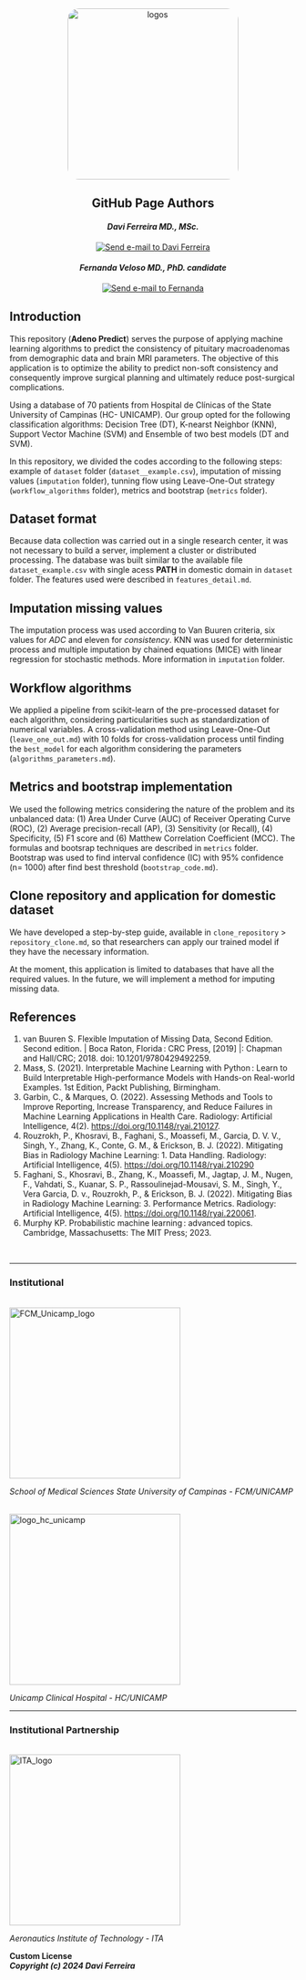 <div align="center">
  <img src="https://github.com/davifmdhack/adeno_predict/assets/109975635/dec9ac98-0aee-488e-bfbe-b18b8f6d2053" alt="logos" style="width: 300px; border-radius: 20px;"/>
</div>

<div align = "center";> 

## GitHub Page Authors

#### *Davi Ferreira MD., MSc.* 
[![Send e-mail to Davi Ferreira](https://img.shields.io/badge/Gmail-D14836?style=for-the-badge&logo=gmail&logoColor=white)](mailto:davi.ferreira.soares@gmail.com)

#### *Fernanda Veloso MD., PhD. candidate* 
[![Send e-mail to Fernanda](https://img.shields.io/badge/Gmail-D14836?style=for-the-badge&logo=gmail&logoColor=white)](mailto:fernandavelosop@gmail.com)

</div>

## **Introduction**
<p style="text-align: justify;">

This repository (__Adeno Predict__) serves the purpose of applying machine learning algorithms to predict the consistency of pituitary macroadenomas from demographic data and brain MRI parameters. 
The objective of this application is to optimize the ability to predict non-soft consistency and consequently improve surgical planning and ultimately reduce post-surgical complications.    

Using a database of 70 patients from Hospital de Clínicas of the State University of Campinas (HC- UNICAMP). Our group opted for the following classification algorithms: Decision Tree (DT), K-nearst Neighbor (KNN), Support Vector Machine (SVM) and Ensemble of two best models (DT and SVM). 

In this repository, we divided the codes according to the following steps: example of `dataset` folder (`dataset__example.csv`), imputation of missing values (`imputation` folder), tunning flow using Leave-One-Out strategy (`workflow_algorithms` folder), metrics and bootstrap (`metrics` folder).  

</p>

## **Dataset format**
<p style="text-align: justify;">
 
Because data collection was carried out in a single research center, it was not necessary to build a server, implement a cluster or distributed processing. The database was built similar to 
the available file `dataset_example.csv` with single acess __PATH__ in domestic domain in `dataset` folder. The features used were described in `features_detail.md`. 

</p>

## **Imputation missing values**
<p style="text-align: justify;">

The imputation process was used according to Van Buuren criteria, six values for *ADC* and eleven for *consistency*. KNN was used for deterministic process and multiple imputation by chained equations (MICE) with linear regression for stochastic methods. More information in `imputation` folder. 

</p>

## **Workflow algorithms**
<p style="text-align: justify;">

We applied a pipeline from scikit-learn of the pre-processed dataset for each algorithm, considering particularities such as standardization of numerical variables. A cross-validation method using Leave-One-Out (`leave_one_out.md`) with
10 folds for cross-validation process until finding the `best_model` for each algorithm considering the parameters (`algorithms_parameters.md`).

</p>

## **Metrics and bootstrap implementation**
<p style="text-align: justify;">

We used the following metrics considering the nature of the problem and its unbalanced data: (1) Area Under Curve (AUC) of Receiver Operating Curve (ROC), (2) Average precision-recall (AP), (3) Sensitivity (or Recall), (4) Specificity, (5) F1 score and (6) Matthew Correlation Coefficient (MCC). The formulas and bootsrap techniques are described in `metrics` folder. Bootstrap was used to find interval confidence (IC) with 95% confidence (n= 1000) after find best threshold (`bootstrap_code.md`). 

</p>

## **Clone repository and application for domestic dataset**
<p style="text-align: justify;">
  
We have developed a step-by-step guide, available in `clone_repository` > `repository_clone.md`, so that researchers can apply our trained model if they have the necessary information.

At the moment, this application is limited to databases that have all the required values. In the future, we will implement a method for imputing missing data.

</p>

## **References**
1. van Buuren S. Flexible Imputation of Missing Data, Second Edition. Second edition. | Boca Raton, Florida : CRC Press, [2019] |: Chapman and Hall/CRC; 2018. doi: 10.1201/9780429492259.
2. Mas̕s, S. (2021). Interpretable Machine Learning with Python : Learn to Build Interpretable High-performance Models with Hands-on Real-world Examples. 1st Edition, Packt Publishing, Birmingham. 
3. Garbin, C., & Marques, O. (2022). Assessing Methods and Tools to Improve Reporting, Increase Transparency, and Reduce Failures in Machine Learning Applications in Health Care. Radiology: Artificial Intelligence, 4(2). https://doi.org/10.1148/ryai.210127.
4. Rouzrokh, P., Khosravi, B., Faghani, S., Moassefi, M., Garcia, D. V. V., Singh, Y., Zhang, K., Conte, G. M., & Erickson, B. J. (2022). Mitigating Bias in Radiology Machine Learning: 1. Data Handling. Radiology: Artificial Intelligence, 4(5). https://doi.org/10.1148/ryai.210290
5. Faghani, S., Khosravi, B., Zhang, K., Moassefi, M., Jagtap, J. M., Nugen, F., Vahdati, S., Kuanar, S. P., Rassoulinejad-Mousavi, S. M., Singh, Y., Vera Garcia, D. v., Rouzrokh, P., & Erickson, B. J. (2022). Mitigating Bias in Radiology Machine Learning: 3. Performance Metrics. Radiology: Artificial Intelligence, 4(5). https://doi.org/10.1148/ryai.220061.
6. Murphy KP. Probabilistic machine learning : advanced topics. Cambridge, Massachusetts: The MIT Press; 2023.

</br>

<hr style="width: 100%;">

### **Institutional** 
</br>
<div style="float: center;">
  <img src="https://github.com/user-attachments/assets/79aa7ffb-57bf-4d41-becc-1495559f95aa" alt="FCM_Unicamp_logo" style="width: 300px;">
</div>

*School of Medical Sciences State University of Campinas - FCM/UNICAMP*

</br>
<div style="float: center;">
  <img src="https://github.com/davifmdhack/adeno_predict/assets/109975635/78c66f70-c8c5-46b8-8f85-d5aaff665d01" alt="logo_hc_unicamp" style="width: 300px;">
</div>

*Unicamp Clinical Hospital - HC/UNICAMP*

<hr style="width: 100%;">

### **Institutional Partnership**
</br>
<div style="float: center;">
  <img src="https://github.com/user-attachments/assets/27f3c1a0-49bc-4edb-81da-1a984a0a76fd" alt="ITA_logo" style="width: 300px;">
</div>

*Aeronautics Institute of Technology - ITA*

**Custom License**  
**_Copyright (c) 2024 Davi Ferreira_**

